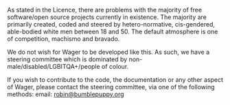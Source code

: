 As stated in the Licence, there are problems with the majority of free software/open source projects currently in existence. The majority are primarily created, coded and steered by hetero-normative, cis-gendered, able-bodied white men between 18 and 50. The default atmosphere is one of competition, machismo and bravado.

We do not wish for Wager to be developed like this. As such, we have a steering committee which is dominated by non-male/disabled/LGBITQA+/people of colour.

If you wish to contribute to the code, the documentation or any other aspect of Wager, please contact the steering committee, via one of the following methods:
email: robin@bumblepuppy.org
